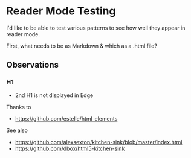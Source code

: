 # Reader Mode Testing

I'd like to be able to test various patterns to see how well they appear in reader mode. 

First, what needs to be as Markdown & which as a .html file?

## Observations

### H1
- 2nd H1 is not displayed in Edge


Thanks to 
- https://github.com/estelle/html_elements

See also
- https://github.com/alexsexton/kitchen-sink/blob/master/index.html
- https://github.com/dbox/html5-kitchen-sink
